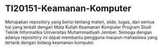 # TI20151-Keamanan-Komputer
Merupakan repository yang berisi tentang materi, slide, tugas, dan semua hal yang terkait dengan Mata Kuliah Keamanan Komputer Program Studi Teknik Informatika Universitas Muhammadiyah Jember. Semoga dengan adanya repository ini dapat membantu pengguna maupun mahasiswa yang tertarik dengan bidang keamanan komputer.
